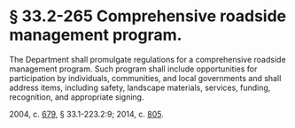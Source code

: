 # § 33.2-265 Comprehensive roadside management program.

<p>The Department shall promulgate regulations for a comprehensive roadside management program. Such program shall include opportunities for participation by individuals, communities, and local governments and shall address items, including safety, landscape materials, services, funding, recognition, and appropriate signing.</p><p>2004, c. <a href='http://lis.virginia.gov/cgi-bin/legp604.exe?041+ful+CHAP0679'>679</a>, § 33.1-223.2:9; 2014, c. <a href='http://lis.virginia.gov/cgi-bin/legp604.exe?141+ful+CHAP0805'>805</a>.</p>